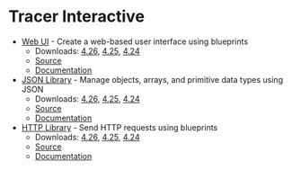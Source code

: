 Tracer Interactive
=============

*  [Web UI](https://tracerinteractive.com/plugins/webui) - Create a web-based user interface using blueprints
	*  Downloads: [4.26](https://github.com/tracerinteractive/UnrealEngine/releases/download/4.26.0/WebUI-4.26.zip), [4.25](https://github.com/tracerinteractive/UnrealEngine/releases/download/4.25.0/WebUI-4.25.zip), [4.24](https://github.com/tracerinteractive/UnrealEngine/releases/download/4.24.0/WebUI-4.24.zip)
	*  [Source](https://github.com/tracerinteractive/UnrealEngine/tree/4.26/Engine/Plugins/Runtime/WebUI)
	*  [Documentation](https://cdn.tracerinteractive.com/webui/documentation.pdf)
*  [JSON Library](https://tracerinteractive.com/plugins/jsonlibrary) - Manage objects, arrays, and primitive data types using JSON
	*  Downloads: [4.26](https://github.com/tracerinteractive/UnrealEngine/releases/download/4.26.0/JsonLibrary-4.26.zip), [4.25](https://github.com/tracerinteractive/UnrealEngine/releases/download/4.25.0/JsonLibrary-4.25.zip), [4.24](https://github.com/tracerinteractive/UnrealEngine/releases/download/4.24.0/JsonLibrary-4.24.zip)
	*  [Source](https://github.com/tracerinteractive/UnrealEngine/tree/4.26/Engine/Plugins/Messaging/JsonLibrary)
	*  [Documentation](https://cdn.tracerinteractive.com/jsonlibrary/documentation.pdf)
*  [HTTP Library](https://tracerinteractive.com/plugins/httplibrary) - Send HTTP requests using blueprints
	*  Downloads: [4.26](https://github.com/tracerinteractive/UnrealEngine/releases/download/4.26.0/HttpLibrary-4.26.zip), [4.25](https://github.com/tracerinteractive/UnrealEngine/releases/download/4.25.0/HttpLibrary-4.25.zip), [4.24](https://github.com/tracerinteractive/UnrealEngine/releases/download/4.24.0/HttpLibrary-4.24.zip)
	*  [Source](https://github.com/tracerinteractive/UnrealEngine/tree/4.26/Engine/Plugins/Messaging/HttpLibrary)
	*  [Documentation](https://cdn.tracerinteractive.com/httplibrary/documentation.pdf)

